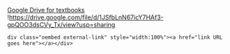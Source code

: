 [Google Drive for textbooks](https://drive.google.com/drive/mobile/folders/18xsQHFydIzMBiiiwmD7O-4m4E120h_bc)
!https://drive.google.com/file/d/1JSfbLnN67icY7HAf3-gpQOO3dsCVy_Tx/view?usp=sharing
```
div class="oembed external-link" style="width:100%"><a href="link URL goes here"></a></div>
```